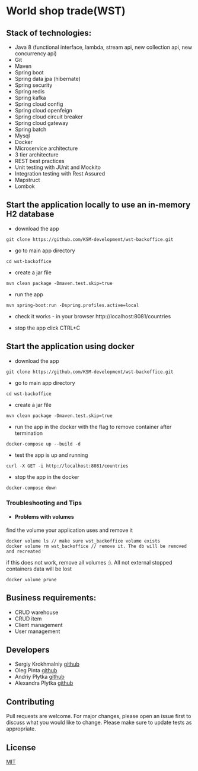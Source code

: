 # World shop trade(WST)

## Stack of technologies:
* Java 8 (functional interface, lambda, stream api, new collection api, new concurrency api)
* Git
* Maven
* Spring boot
* Spring data jpa (hibernate)
* Spring security
* Spring redis
* Spring kafka
* Spring cloud config
* Spring cloud openfeign
* Spring cloud circuit breaker
* Spring cloud gateway
* Spring batch
* Mysql
* Docker
* Microservice architecture
* 3 tier architecture
* REST best practices
* Unit testing with JUnit and Mockito
* Integration testing with Rest Assured
* Mapstruct
* Lombok

## Start the application locally to use an in-memory H2 database
* download the app
```
git clone https://github.com/KSM-development/wst-backoffice.git
```
* go to main app directory
```
cd wst-backoffice
```

* create a jar file
```
mvn clean package -Dmaven.test.skip=true
```

* run the app
```
mvn spring-boot:run -Dspring.profiles.active=local
```

* check it works - in your browser http://localhost:8081/countries

* stop the app click CTRL+C

## Start the application using docker
* download the app
```
git clone https://github.com/KSM-development/wst-backoffice.git
```
* go to main app directory
```
cd wst-backoffice
```

* create a jar file
```
mvn clean package -Dmaven.test.skip=true
```

* run the app in the docker with the flag to remove container after termination
```
docker-compose up --build -d
```

* test the app is up and running
```
curl -X GET -i http://localhost:8081/countries
```

* stop the app in the docker
```
docker-compose down
```

### Troubleshooting and Tips
* #### Problems with volumes
find the volume your application uses and remove it
```
docker volume ls // make sure wst_backoffice volume exists
docker volume rm wst_backoffice // remove it. The db will be removed and recreated
```
if this does not work, remove all volumes :). All not external stopped containers data will be lost
```
docker volume prune
```

## Business requirements:
* CRUD warehouse
* CRUD item
* Client management
* User management

## Developers
* Sergiy Krokhmalniy [github](https://github.com/SerjiKSM)
* Oleg Pinta [github](https://github.com/Sabfir)
* Andriy Plytka [github](https://github.com/AndreyPlytka)
* Alexandra Plytka  [github](https://github.com/AlexandraPlytka)

## Contributing
Pull requests are welcome. For major changes, please open an issue first to discuss what you would like to change.
Please make sure to update tests as appropriate.

## License
[MIT](https://choosealicense.com/licenses/mit/)
